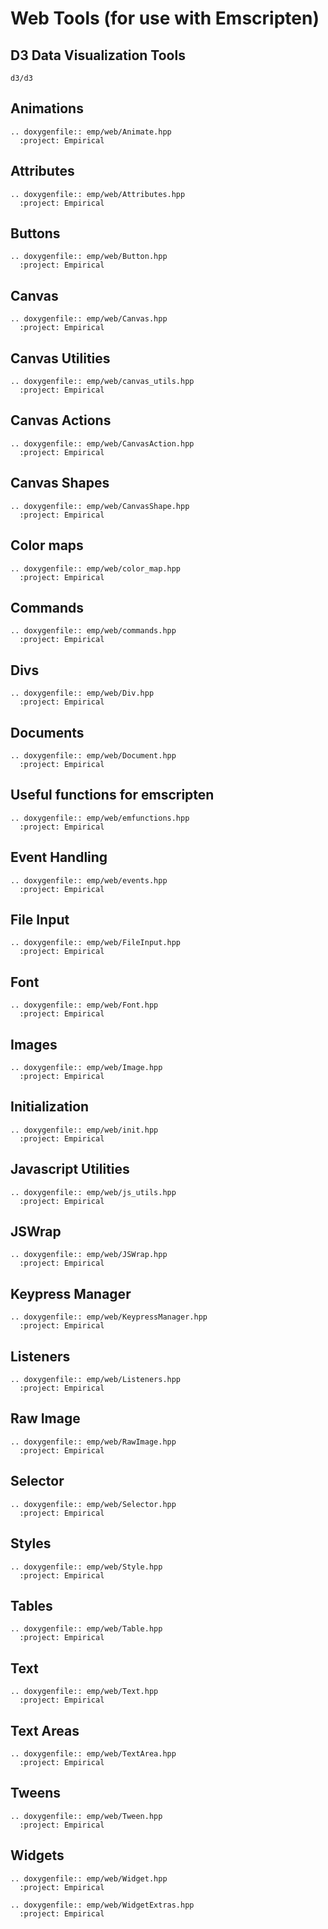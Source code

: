 # Web Tools (for use with Emscripten)

## D3 Data Visualization Tools

```{toctree}
d3/d3
```

## Animations

```{eval-rst}
.. doxygenfile:: emp/web/Animate.hpp
  :project: Empirical
```

## Attributes

```{eval-rst}
.. doxygenfile:: emp/web/Attributes.hpp
  :project: Empirical
```

## Buttons

```{eval-rst}
.. doxygenfile:: emp/web/Button.hpp
  :project: Empirical
```

## Canvas

```{eval-rst}
.. doxygenfile:: emp/web/Canvas.hpp
  :project: Empirical
```

## Canvas Utilities

```{eval-rst}
.. doxygenfile:: emp/web/canvas_utils.hpp
  :project: Empirical
```

## Canvas Actions

```{eval-rst}
.. doxygenfile:: emp/web/CanvasAction.hpp
  :project: Empirical
```

## Canvas Shapes

```{eval-rst}
.. doxygenfile:: emp/web/CanvasShape.hpp
  :project: Empirical
```

## Color maps

```{eval-rst}
.. doxygenfile:: emp/web/color_map.hpp
  :project: Empirical
```

## Commands

```{eval-rst}
.. doxygenfile:: emp/web/commands.hpp
  :project: Empirical
```

## Divs

```{eval-rst}
.. doxygenfile:: emp/web/Div.hpp
  :project: Empirical
```

## Documents

```{eval-rst}
.. doxygenfile:: emp/web/Document.hpp
  :project: Empirical
```

## Useful functions for emscripten

```{eval-rst}
.. doxygenfile:: emp/web/emfunctions.hpp
  :project: Empirical
```

## Event Handling

```{eval-rst}
.. doxygenfile:: emp/web/events.hpp
  :project: Empirical
```

## File Input

```{eval-rst}
.. doxygenfile:: emp/web/FileInput.hpp
  :project: Empirical
```

## Font

```{eval-rst}
.. doxygenfile:: emp/web/Font.hpp
  :project: Empirical
```

## Images

```{eval-rst}
.. doxygenfile:: emp/web/Image.hpp
  :project: Empirical
```

## Initialization

```{eval-rst}
.. doxygenfile:: emp/web/init.hpp
  :project: Empirical
```

## Javascript Utilities

```{eval-rst}
.. doxygenfile:: emp/web/js_utils.hpp
  :project: Empirical
```

## JSWrap

```{eval-rst}
.. doxygenfile:: emp/web/JSWrap.hpp
  :project: Empirical
```

## Keypress Manager

```{eval-rst}
.. doxygenfile:: emp/web/KeypressManager.hpp
  :project: Empirical
```

## Listeners

```{eval-rst}
.. doxygenfile:: emp/web/Listeners.hpp
  :project: Empirical
```

## Raw Image

```{eval-rst}
.. doxygenfile:: emp/web/RawImage.hpp
  :project: Empirical
```

## Selector

```{eval-rst}
.. doxygenfile:: emp/web/Selector.hpp
  :project: Empirical
```

## Styles

```{eval-rst}
.. doxygenfile:: emp/web/Style.hpp
  :project: Empirical
```

## Tables

```{eval-rst}
.. doxygenfile:: emp/web/Table.hpp
  :project: Empirical
```

## Text

```{eval-rst}
.. doxygenfile:: emp/web/Text.hpp
  :project: Empirical
```

## Text Areas

```{eval-rst}
.. doxygenfile:: emp/web/TextArea.hpp
  :project: Empirical
```

## Tweens

```{eval-rst}
.. doxygenfile:: emp/web/Tween.hpp
  :project: Empirical
```

## Widgets

```{eval-rst}
.. doxygenfile:: emp/web/Widget.hpp
  :project: Empirical
```

```{eval-rst}
.. doxygenfile:: emp/web/WidgetExtras.hpp
  :project: Empirical
```
